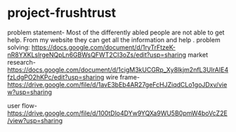 # project-frushtrust
problem statement-
                Most of the differently abled people are not able to get help.
                From my website they can get all the information and help .
  problem solving:
                https://docs.google.com/document/d/1ryTrFtzeK-nR8YXKLslrgeNQpLn6GBWsQFWT2CI3oZs/edit?usp=sharing
market research-
                https://docs.google.com/document/d/1cigM3kUCGRp_Xy8lkjm2nfL3UIrAIE4fzLdgPO2hKPc/edit?usp=sharing
wire frame-
               https://drive.google.com/file/d/1avE3bEb4AR27geFcHJZiqdCLo1goJDxv/view?usp=sharing

 user flow-
                https://drive.google.com/file/d/100tDlo4DYw9YQXa9WU5B0pmW4boVcZ2E/view?usp=sharing
